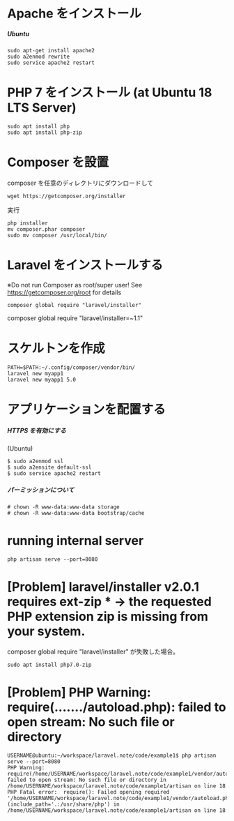 # Apache をインストール

##### Ubuntu

```
sudo apt-get install apache2
sudo a2enmod rewrite
sudo service apache2 restart
```

# PHP 7 をインストール (at Ubuntu 18 LTS Server)

```
sudo apt install php
sudo apt install php-zip
```

# Composer を設置

composer を任意のディレクトリにダウンロードして

```
wget https://getcomposer.org/installer
```

実行

```
php installer
mv composer.phar composer
sudo mv composer /usr/local/bin/
```

# Laravel をインストールする

※Do not run Composer as root/super user! See https://getcomposer.org/root for details

```
composer global require "laravel/installer"
```

composer global require "laravel/installer=~1.1"


# スケルトンを作成

```
PATH=$PATH:~/.config/composer/vendor/bin/
laravel new myapp1
laravel new myapp1 5.0
```


# アプリケーションを配置する

##### HTTPS を有効にする

(Ubuntu)

```
$ sudo a2enmod ssl
$ sudo a2ensite default-ssl
$ sudo service apache2 restart
```

##### パーミッションについて

```
# chown -R www-data:www-data storage
# chown -R www-data:www-data bootstrap/cache
```


# running internal server

```
php artisan serve --port=8080
```



# [Problem] laravel/installer v2.0.1 requires ext-zip * -> the requested PHP extension zip is missing from your system.

composer global require "laravel/installer" が失敗した場合。

```
sudo apt install php7.0-zip
```

# [Problem] PHP Warning:  require(......./autoload.php): failed to open stream: No such file or directory

```
USERNAME@ubuntu:~/workspace/laravel.note/code/example1$ php artisan serve --port=8080
PHP Warning:  require(/home/USERNAME/workspace/laravel.note/code/example1/vendor/autoload.php): failed to open stream: No such file or directory in /home/USERNAME/workspace/laravel.note/code/example1/artisan on line 18
PHP Fatal error:  require(): Failed opening required '/home/USERNAME/workspace/laravel.note/code/example1/vendor/autoload.php' (include_path='.:/usr/share/php') in /home/USERNAME/workspace/laravel.note/code/example1/artisan on line 18
```
